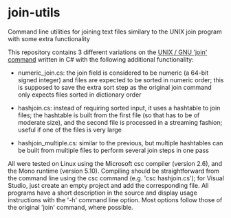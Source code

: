 # join-utils
Command line utilities for joining text files similary to the UNIX join program with some extra functionality

This repository contains 3 different variations on the
[UNIX / GNU 'join' command](https://www.gnu.org/software/coreutils/manual/html_node/join-invocation.html#join-invocation)
written in C# with the following additional functionality:

- numeric_join.cs: the join field is considered to be numeric (a 64-bit signed integer) and files are expected to be sorted in numeric order;
this is supposed to save the extra sort step as the original join command only expects files sorted in dictionary order

- hashjoin.cs: instead of requiring sorted input, it uses a hashtable to join files; the hashtable is built from the first file (so that has
to be of moderate size), and the second file is processed in a streaming fashion; useful if one of the files is very large

- hashjoin_multiple.cs: similar to the previous, but multiple hashtables can be built from multiple files to perform several join steps in one pass


All were tested on Linux using the Microsoft csc compiler (version 2.6), and the Mono runtime (version 5.10). Compiling should be straightforward from
the command line using the csc command (e.g. 'csc hashjoin.cs'); for Visual Studio, just create an empty project and add the corresponding file.
All programs have a short description in the source and display usage instructions with the '-h' command line option. Most options follow those of
the original 'join' command, where possible.


